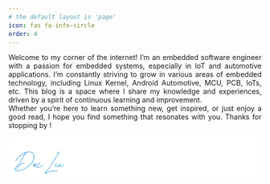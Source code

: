 ```yaml
---
# the default layout is 'page'
icon: fas fa-info-circle
order: 4
---
```


<div style="text-align: justify">
Welcome to my corner of the internet! I’m an embedded software engineer with a passion for embedded systems, especially in IoT and automotive applications. I’m constantly striving to grow in various areas of embedded technology, including Linux Kernel, Android Automotive, MCU, PCB, IoTs, etc. This blog is a space where I share my knowledge and experiences, driven by a spirit of continuous learning and improvement.
</div>

<div style="text-align: justify">
Whether you’re here to learn something new, get inspired, or just enjoy a good read, I hope you find something that resonates with you. Thanks for stopping by !
</div>

![Name](/assets/img/name.png)
